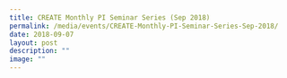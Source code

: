 ```yaml
---
title: CREATE Monthly PI Seminar Series (Sep 2018)
permalink: /media/events/CREATE-Monthly-PI-Seminar-Series-Sep-2018/
date: 2018-09-07
layout: post
description: ""
image: ""
---
```


